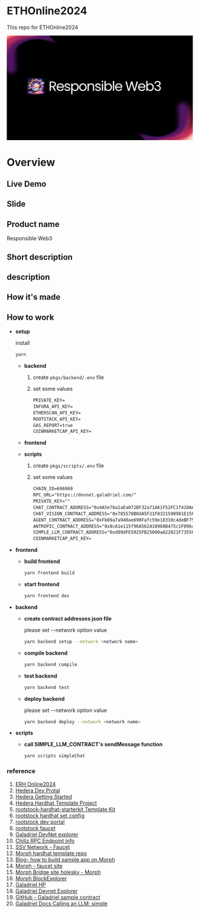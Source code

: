 # ETHOnline2024

This repo for ETHOnline2024

![](./docs/img/cover_logo.png)

# Overview

## Live Demo

## Slide

## Product name

Responsible Web3

## Short description

## description

## How it's made

## How to work

- **setup**

  install

  ```bash
  yarn
  ```

  - **backend**

    1.  create `pkgs/backend/.env` file

    2.  set some values

        ```txt
        PRIVATE_KEY=
        INFURA_API_KEY=
        ETHERSCAN_API_KEY=
        ROOTSTACK_API_KEY=
        GAS_REPORT=true
        COINMARKETCAP_API_KEY=
        ```

  - **frontend**

  - **scripts**

    1.  create `pkgs/scripts/.env` file

    2.  set some values

        ```txt
        CHAIN_ID=696969
        RPC_URL="https://devnet.galadriel.com/"
        PRIVATE_KEY=""
        CHAT_CONTRACT_ADDRESS="0x4A5e76a1aEa072BF32a71A61F52FC1f410AAd748"
        CHAT_VISION_CONTRACT_ADDRESS="0x785578B0dA5F21F8321590981E15F618BBc1915c"
        AGENT_CONTRACT_ADDRESS="0xFb09a7a940ae690Fafc59e18310c4deBF75B1B52"
        ANTROPIC_CONTRACT_ADDRESS="0x8cA1e115f96A562418968B475c1F096a8A385Ddb"
        SIMPLE_LLM_CONTRACT_ADDRESS="0xd09dFE5025FB25000aA22021F7355656cd10EB17"
        COINMARKETCAP_API_KEY=
        ```

- **frontend**

  - **build frontend**

    ```bash
    yarn frontend build
    ```

  - **start frontend**

    ```bash
    yarn frontend dev
    ```

- **backend**

  - **create contract addresses json file**

    please set --network option value

    ```bash
    yarn backend setup --network <network name>
    ```

  - **compile backend**

    ```bash
    yarn backend compile
    ```

  - **test backend**

    ```bash
    yarn backend test
    ```

  - **deploy backend**

    please set --network option value

    ```bash
    yarn backend deploy --network <network name>
    ```

- **scripts**

  - **call SIMPLE_LLM_CONTRACT's sendMessage function**

    ```bash
    yarn scripts simpleChat
    ```

### reference

1. [ERH Online2024](https://ethglobal.com/events/ethonline2024)
2. [Hedera Dev Protal](https://portal.hedera.com/login)
3. [Hedera Getting Started](https://hedera.com/getting-started)
4. [Hedera Hardhat Template Project](https://github.com/hashgraph/hedera-hardhat-example-project/blob/main/.env.example)
5. [rootstock-hardhat-starterkit Template Kit](https://github.com/rsksmart/rootstock-hardhat-starterkit)
6. [rootstock hardhat set config](https://dev.rootstock.io/developers/smart-contracts/hardhat/configure-hardhat-rootstock/)
7. [rootstock dev portal](https://rpc.rootstock.io/)
8. [rootstock faucet](https://faucet.rootstock.io/)
9. [Galadriel DevNet explorer](https://explorer.galadriel.com)
10. [Chiliz RPC Endpoint info](https://docs.chiliz.com/develop/basics/connect-to-chiliz-chain/connect-using-rpc)
11. [SSV Network - Faucet](https://faucet.ssv.network/)
12. [Morph hardhat template repo](https://github.com/varun-doshi/morph-examples/tree/main/contract-deployment-demos/hardhat-demo)
13. [Blog- how to build sample app on Morph ](https://blog.morphl2.io/developer-guide-building-a-decentralized-hotel-booking-system-on-morph-2/)
14. [Morph - faucet site](https://morph-token-faucet.vercel.app/)
15. [Morph Bridge site holesky - Morph](https://bridge-holesky.morphl2.io/)
16. [Morph BlockExplorer](https://explorer-holesky.morphl2.io/address/0x51908F598A5e0d8F1A3bAbFa6DF76F9704daD072)
17. [Galadriel HP](https://teeml.galadriel.com/)
18. [Galadriel Devnet Explorer](https://explorer.galadriel.com/address/0x68EC9556830AD097D661Df2557FBCeC166a0A075)
19. [GitHub - Galadriel sample contract](https://github.com/galadriel-ai/contracts/tree/main)
20. [Galadriel Docs Calling an LLM: simple](https://docs.galadriel.com/tutorials/simple_llm)

```

```
